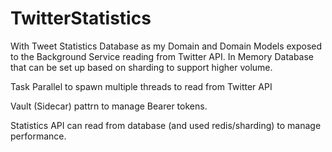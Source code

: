 # TwitterStatistics

With Tweet Statistics Database as my Domain and Domain Models exposed to the Background Service reading from Twitter API.
In Memory Database that can be set up based on sharding to support higher volume.

Task Parallel to spawn multiple threads to read from Twitter API

Vault (Sidecar) pattrn to manage Bearer tokens.

Statistics API can read from database (and used redis/sharding) to manage performance.
